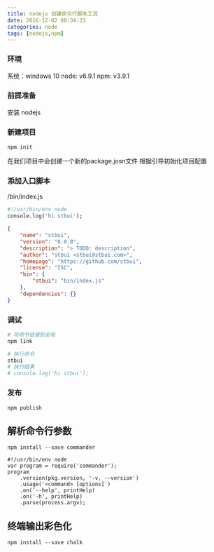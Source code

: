 ```yaml
---
title: nodejs 创建命令行脚本工具
date: 2016-12-02 08:34:23
categories: node
tags: [nodejs,npm]
---
```


### 环境

系统：windows 10
node: v6.9.1
npm: v3.9.1

### 前提准备

安装 nodejs

### 新建项目

<!--more-->

```
npm init
```
在我们项目中会创建一个新的package.josn文件
根据引导初始化项目配置

### 添加入口脚本

/bin/index.js
```bash
#!/usr/bin/env node
console.log('hi stbui');
```

```json
{
    "name": "stbui",
    "version": "0.0.0",
    "description": "> TODO: description",
    "author": "stbui <stbui@stbui.com>",
    "homepage": "https://github.com/stbui",
    "license": "ISC",
    "bin": {
        "stbui": "bin/index.js"
    },
    "dependencies": {}
}

```

### 调试
```bash
# 将命令链接到全局
npm link

# 执行命令 
stbui
# 执行结果
# console.log('hi stbui');
```

### 发布

```
npm publish
```


## 解析命令行参数

```
npm install --save commander
```

```
#!/usr/bin/env node
var program = require('commander');
program
    .version(pkg.version, '-v, --version')
    .usage('<command> [options]')
    .on('--help', printHelp)
    .on('-h', printHelp)
    .parse(process.argv);
```


## 终端输出彩色化
```
npm install --save chalk
```

